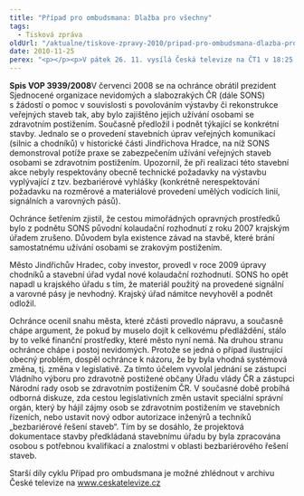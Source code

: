 ```yaml
---
title: "Případ pro ombudsmana: Dlažba pro všechny"
tags:
  - Tisková zpráva
oldUrl: "/aktualne/tiskove-zpravy-2010/pripad-pro-ombudsmana-dlazba-pro-vsechny"
date: 2010-11-25
perex: "<p></p><p>V pátek 26. 11. vysílá Česká televize na ČT1 v 18:25 třináctý díl cyklu Případ pro ombudsmana (repríze v pondělí 29. 11. ve 12:25 na ČT2). Díl nazvaný Dlažba pro všechny se týká veřejných staveb, jejichž výstavba či rekonstrukce je povolována bez toho, aby splňovaly podmínky pro přístupnost osobám se zdravotním postižením. </p>"
---
```


<!-- imported from the old website -->

<p><strong>Spis VOP 3939/2008</strong>V červenci 2008 se na ochránce obrátil prezident Sjednocené organizace nevidomých a slabozrakých ČR (dále SONS) s žádostí o pomoc v souvislosti s povolováním výstavby či rekonstrukce veřejných staveb tak, aby bylo zajištěno jejich užívání osobami se zdravotním postižením. Současně předložil i podnět týkající se konkrétní stavby. Jednalo se o provedení stavebních úprav veřejných komunikací (silnic a chodníků) v historické části Jindřichova Hradce, na níž SONS demonstroval potíže praxe se zabezpečením užívání veřejných staveb osobami se zdravotním postižením. Upozornil, že při realizaci této stavební akce nebyly respektovány obecně technické požadavky na výstavbu vyplývající z tzv. bezbariérové vyhlášky (konkrétně nerespektování požadavku na rozměrové a materiálové provedení umělých vodících linií, signálních a varovných pásů).</p><p>Ochránce šetřením zjistil, že cestou mimořádných opravných prostředků bylo z podnětu SONS původní kolaudační rozhodnutí z roku 2007 krajským úřadem zrušeno. Důvodem byla existence závad na stavbě, které brání samostatnému užívání osobami se zrakovým postižením. </p><p>Město Jindřichův Hradec, coby investor, provedl v roce 2009 úpravy chodníků a stavební úřad vydal nové kolaudační rozhodnutí. SONS ho opět napadl u krajského úřadu s tím, že materiál použitý na provedené signální a varovné pásy je nevhodný. Krajský úřad námitce nevyhověl a podnět odložil.</p><p>Ochránce ocenil snahu města, které zčásti provedlo nápravu, a současně chápe argument, že pokud by muselo dojít k celkovému předláždění, stálo by to velké finanční prostředky, které město nyní nemá. Na druhou stranu ochránce chápe i postoj nevidomých. Protože se jedná o případ ilustrující obecný problém, dospěl ochránce k názoru, že by byla vhodná systémová změna, tj. změna v legislativě. Za tímto účelem vyvolal jednání se zástupci Vládního výboru pro zdravotně postižené občany Úřadu vlády ČR a zástupci Národní rady osob se zdravotním postižením ČR. V současné době probíhá odborná diskuze, zda cestou legislativních změn ustavit speciální správní orgán, který by hájil zájmy osob se zdravotním postižením ve stavebních řízeních, nebo ustavit nový odbor autorizace inženýrů a techniků „bezbariérové řešení staveb“. Tím by se dosáhlo, že projektová dokumentace stavby předkládaná stavebnímu úřadu by byla zpracována osobou s potřebnou kvalifikací a znalostmi v oblasti bezbariérového řešení staveb.</p><p>Starší díly cyklu Případ pro ombudsmana je možné zhlédnout v archivu České televize na <a title="Otevření do nového okna" href="http://www.ceskatelevize.cz/" target="_blank">www.ceskatelevize.cz</a> <img alt="" src="https://www.ochrance.cz/typo3/ext/od_linkdesc/icons/external.gif" class="od_linkdesc_icon_external" /> </p><p></p><p></p>
